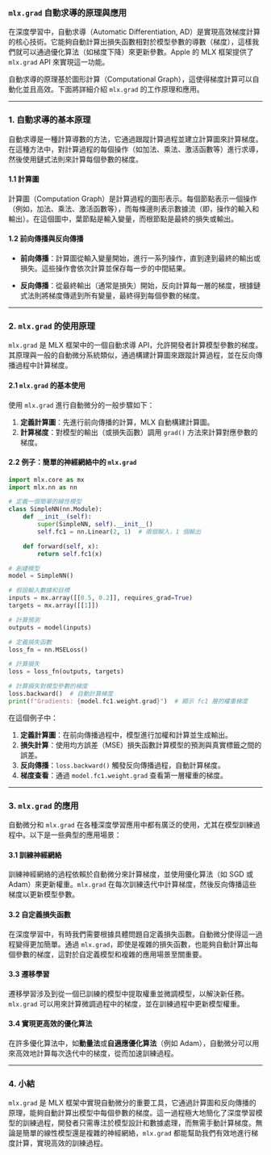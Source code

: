 ### **`mlx.grad` 自動求導的原理與應用**

在深度學習中，自動求導（Automatic Differentiation, AD）是實現高效梯度計算的核心技術。它能夠自動計算出損失函數相對於模型參數的導數（梯度），這樣我們就可以通過優化算法（如梯度下降）來更新參數。Apple 的 MLX 框架提供了 `mlx.grad` API 來實現這一功能。

自動求導的原理基於圖形計算（Computational Graph），這使得梯度計算可以自動化並且高效。下面將詳細介紹 `mlx.grad` 的工作原理和應用。

---

### **1. 自動求導的基本原理**

自動求導是一種計算導數的方法，它通過跟蹤計算過程並建立計算圖來計算梯度。在這種方法中，對計算過程的每個操作（如加法、乘法、激活函數等）進行求導，然後使用鏈式法則來計算每個參數的梯度。

#### **1.1 計算圖**

計算圖（Computation Graph）是計算過程的圖形表示。每個節點表示一個操作（例如，加法、乘法、激活函數等），而每條邊則表示數據流（即，操作的輸入和輸出）。在這個圖中，葉節點是輸入變量，而根節點是最終的損失或輸出。

#### **1.2 前向傳播與反向傳播**

- **前向傳播**：計算圖從輸入變量開始，進行一系列操作，直到達到最終的輸出或損失。這些操作會依次計算並保存每一步的中間結果。
  
- **反向傳播**：從最終輸出（通常是損失）開始，反向計算每一層的梯度，根據鏈式法則將梯度傳遞到所有變量，最終得到每個參數的梯度。

---

### **2. `mlx.grad` 的使用原理**

`mlx.grad` 是 MLX 框架中的一個自動求導 API，允許開發者計算模型參數的梯度。其原理與一般的自動微分系統類似，通過構建計算圖來跟蹤計算過程，並在反向傳播過程中計算梯度。

#### **2.1 `mlx.grad` 的基本使用**

使用 `mlx.grad` 進行自動微分的一般步驟如下：

1. **定義計算圖**：先進行前向傳播的計算，MLX 自動構建計算圖。
2. **計算梯度**：對模型的輸出（或損失函數）調用 `grad()` 方法來計算對應參數的梯度。

#### **2.2 例子：簡單的神經網絡中的 `mlx.grad`**

```python
import mlx.core as mx
import mlx.nn as nn

# 定義一個簡單的線性模型
class SimpleNN(nn.Module):
    def __init__(self):
        super(SimpleNN, self).__init__()
        self.fc1 = nn.Linear(2, 1)  # 兩個輸入，1 個輸出

    def forward(self, x):
        return self.fc1(x)

# 創建模型
model = SimpleNN()

# 假設輸入數據和目標
inputs = mx.array([[0.5, 0.2]], requires_grad=True)
targets = mx.array([[1]])

# 計算預測
outputs = model(inputs)

# 定義損失函數
loss_fn = nn.MSELoss()

# 計算損失
loss = loss_fn(outputs, targets)

# 計算損失對模型參數的梯度
loss.backward()  # 自動計算梯度
print(f"Gradients: {model.fc1.weight.grad}")  # 顯示 fc1 層的權重梯度
```

在這個例子中：
1. **定義計算圖**：在前向傳播過程中，模型進行加權和計算並生成輸出。
2. **損失計算**：使用均方誤差（MSE）損失函數計算模型的預測與真實標籤之間的誤差。
3. **反向傳播**：`loss.backward()` 觸發反向傳播過程，自動計算梯度。
4. **梯度查看**：通過 `model.fc1.weight.grad` 查看第一層權重的梯度。

---

### **3. `mlx.grad` 的應用**

自動微分和 `mlx.grad` 在各種深度學習應用中都有廣泛的使用，尤其在模型訓練過程中。以下是一些典型的應用場景：

#### **3.1 訓練神經網絡**

訓練神經網絡的過程依賴於自動微分來計算梯度，並使用優化算法（如 SGD 或 Adam）來更新權重。`mlx.grad` 在每次訓練迭代中計算梯度，然後反向傳播這些梯度以更新模型參數。

#### **3.2 自定義損失函數**

在深度學習中，有時我們需要根據具體問題自定義損失函數。自動微分使得這一過程變得更加簡單。通過 `mlx.grad`，即使是複雜的損失函數，也能夠自動計算出每個參數的梯度，這對於自定義模型和複雜的應用場景至關重要。

#### **3.3 遷移學習**

遷移學習涉及到從一個已訓練的模型中提取權重並微調模型，以解決新任務。`mlx.grad` 可以用來計算微調過程中的梯度，並在訓練過程中更新模型權重。

#### **3.4 實現更高效的優化算法**

在許多優化算法中，如**動量法**或**自適應優化算法**（例如 Adam），自動微分可以用來高效地計算每次迭代中的梯度，從而加速訓練過程。

---

### **4. 小結**

`mlx.grad` 是 MLX 框架中實現自動微分的重要工具，它通過計算圖和反向傳播的原理，能夠自動計算出模型中每個參數的梯度。這一過程極大地簡化了深度學習模型的訓練過程，開發者只需專注於模型設計和數據處理，而無需手動計算梯度。無論是簡單的線性模型還是複雜的神經網絡，`mlx.grad` 都能幫助我們有效地進行梯度計算，實現高效的訓練過程。